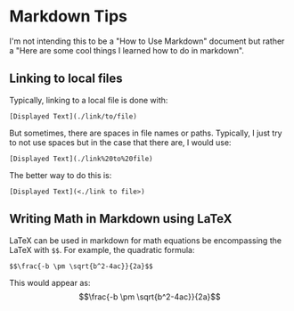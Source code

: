 # Markdown Tips

I'm not intending this to be a "How to Use Markdown" document but rather a "Here are some cool things I learned how to do in markdown".
## Linking to local files

Typically, linking to a local file is done with:
```
[Displayed Text](./link/to/file)
```

But sometimes, there are spaces in file names or paths. Typically, I just try to not use spaces but in the case that there are, I would use:
```
[Displayed Text](./link%20to%20file)
```

The better way to do this is:
```
[Displayed Text](<./link to file>)
```
## Writing Math in Markdown using LaTeX

LaTeX can be used in markdown for math equations be encompassing the LaTeX with `$$`. For example, the quadratic formula:
```
$$\frac{-b \pm \sqrt{b^2-4ac}}{2a}$$
```

This would appear as: $$\frac{-b \pm \sqrt{b^2-4ac}}{2a}$$
